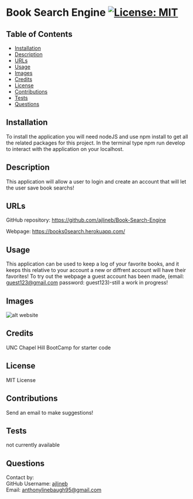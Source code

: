 # Book Search Engine [![License: MIT](https://img.shields.io/badge/License-MIT-yellow.svg)](https://opensource.org/licenses/MIT)

## Table of Contents

- [Installation](#installation)
- [Description](#description)
- [URLs](#urls)
- [Usage](#usage)
- [Images](#images)
- [Credits](#credits)
- [License](#license)
- [Contributions](#contributions)
- [Tests](#tests)
- [Questions](#questions)

## Installation

To install the application you will need nodeJS and use npm install to get all the related packages for this project. In the terminal type npm run develop to interact with the application on your localhost.

## Description

This application will allow a user to login and create an account that will let the user save book searchs!

## URLs

GitHub repository: https://github.com/ajlineb/Book-Search-Engine

Webpage: https://books0search.herokuapp.com/

## Usage

This application can be used to keep a log of your favorite books, and it keeps this relative to your account a new or diffrent account will have their favorites! To try out the webpage a guest account has been made, (email: guest123@gmail.com password: guest123)-still a work in progress!

## Images

![alt website](./client/src/images/bookSearch.png)

## Credits

UNC Chapel Hill BootCamp for starter code

## License

MIT License

## Contributions

Send an email to make suggestions!

## Tests

not currently available

## Questions

Contact by:  
GitHub Username: [ajlineb](https://github.com/ajlineb)  
Email: anthonylinebaugh95@gmail.com

